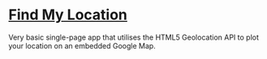 [Find My Location](http://alecrust.github.io/find-my-location/)
================

Very basic single-page app that utilises the HTML5 Geolocation API to plot your location on an embedded Google Map.
